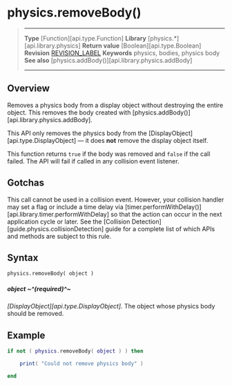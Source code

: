 
# physics.removeBody()

> --------------------- ------------------------------------------------------------------------------------------
> __Type__              [Function][api.type.Function]
> __Library__           [physics.*][api.library.physics]
> __Return value__      [Boolean][api.type.Boolean]
> __Revision__          [REVISION_LABEL](REVISION_URL)
> __Keywords__          physics, bodies, physics body
> __See also__          [physics.addBody()][api.library.physics.addBody]
> --------------------- ------------------------------------------------------------------------------------------


## Overview

Removes a physics body from a display object without destroying the entire object. This removes the body created with [physics.addBody()][api.library.physics.addBody].

This API only removes the physics body from the [DisplayObject][api.type.DisplayObject] — it does __not__ remove the display object itself.

This function returns `true` if the body was removed and `false` if the call failed. The API will fail if called in any collision event listener.


## Gotchas

This call cannot be used in a collision event. However, your collision handler may set a flag or include a time delay via [timer.performWithDelay()][api.library.timer.performWithDelay] so that the action can occur in the next application cycle or later. See the [Collision&nbsp;Detection][guide.physics.collisionDetection] guide for a complete list of which APIs and methods are subject to this rule.


## Syntax

	physics.removeBody( object )

##### object ~^(required)^~
_[DisplayObject][api.type.DisplayObject]._ The object whose physics body should be removed.


## Example

`````lua
if not ( physics.removeBody( object ) ) then

	print( "Could not remove physics body" )

end
`````
